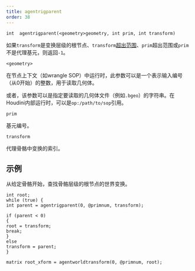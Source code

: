 ```yaml
---
title: agentrigparent
order: 38
---
```

`int  agentrigparent(<geometry>geometry, int prim, int transform)`

如果`transform`是变换层级的根节点、`transform`[超出范围](agenttransformcount.html "返回代理基元骨骼中的变换数量")、`prim`超出范围或`prim`不是代理基元，则返回`-1`。

`<geometry>`

在节点上下文（如wrangle SOP）中运行时，此参数可以是一个表示输入编号（从0开始）的整数，用于读取几何体。

或者，该参数可以是指定要读取的几何体文件（例如`.bgeo`）的字符串。在Houdini内部运行时，可以是`op:/path/to/sop`引用。

`prim`

基元编号。

`transform`

代理骨骼中变换的索引。

## 示例

从给定骨骼开始，查找骨骼层级的根节点的世界变换。

```vex
int root;
while (true) {
int parent = agentrigparent(0, @primnum, transform);

if (parent < 0)
{
root = transform;
break;
}
else
transform = parent;
}

matrix root_xform = agentworldtransform(0, @primnum, root);

```
